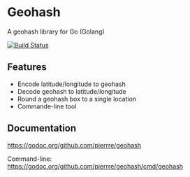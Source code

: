 # Geohash
A geohash library for Go (Golang)

[![Build Status](https://travis-ci.org/pierrre/geohash.svg?branch=master)](https://travis-ci.org/pierrre/geohash)

## Features
- Encode latitude/longitude to geohash
- Decode geohash to latitude/longitude
- Round a geohash box to a single location
- Commande-line tool

## Documentation
https://godoc.org/github.com/pierrre/geohash

Command-line: https://godoc.org/github.com/pierrre/geohash/cmd/geohash
